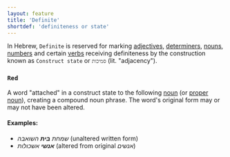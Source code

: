 ```yaml
---
layout: feature
title: 'Definite'
shortdef: 'definiteness or state'
---
```


In Hebrew, `Definite` is reserved for marking [adjectives](he-pos/ADJ), [determiners](he-pos/DET), [nouns](he-pos/NOUN), [numbers](he-pos/NUM) and certain [verbs](he-pos/VERB) receiving definiteness by the construction known as `Construct state` or `סמיכות` (lit. "adjacency").

### `Red`

A word "attached" in a construct state to the following [noun](he-pos/NOUN) (or [proper noun](he-pos/PROPN)), creating a compound noun phrase. The word's original form may or may not have been altered.

#### Examples:

* _שמחת <b>בית</b> השואבה_ (unaltered written form)
* _<b>אנשי</b> אשכולות_ (altered from original _אנשים_)
